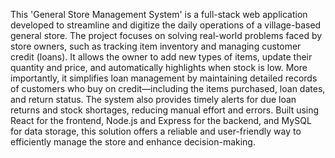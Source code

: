 This 'General Store Management System' is a full-stack web application developed to streamline and digitize the daily operations of a village-based general store. The project focuses on solving real-world problems faced by store owners, such as tracking item inventory and managing customer credit (loans). It allows the owner to add new types of items, update their quantity and price, and automatically highlights when stock is low. More importantly, it simplifies loan management by maintaining detailed records of customers who buy on credit—including the items purchased, loan dates, and return status. The system also provides timely alerts for due loan returns and stock shortages, reducing manual effort and errors. Built using React for the frontend, Node.js and Express for the backend, and MySQL for data storage, this solution offers a reliable and user-friendly way to efficiently manage the store and enhance decision-making.
